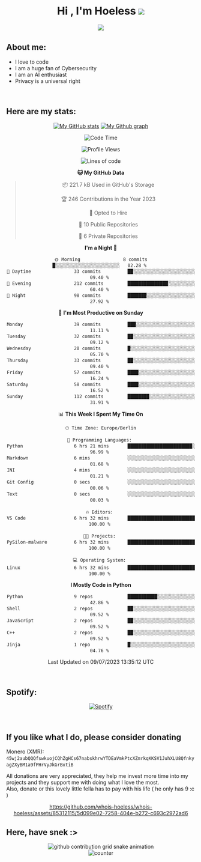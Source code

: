 <h1 align="center">Hi , I'm Hoeless <img src="https://media.giphy.com/media/hvRJCLFzcasrR4ia7z/giphy.gif" width="35"></h1>
<p align="center">
  <a href="https://github.com/whois-hoeless"><img src="https://readme-typing-svg.demolab.com?font=Roboto+Mono&weight=300&size=28&duration=4000&pause=100&color=C109F7&center=true&vCenter=true&width=580&height=127&lines=I'm+a+programmer;I'm+an+AI+enthusiast;I'm+a+big+fan+of+Neural+Networks;I'm+interested+in+Computer+Science;I+love+Cybersecurity;By+the+way+I+use+Arch+%F0%9F%92%80"></a>
</p>

## About me:

- I love to code
- I am a huge fan of Cybersecurity
- I am an AI enthusiast
- Privacy is a universal right

<br>

## Here are my stats:

<div align="center">
    
 [![My GitHub stats](https://github-readme-stats.vercel.app/api?username=whois-hoeless&count_private=true&show_icons=true&theme=radical)](https://github.com/whois-hoeless)
 [![My Github graph](http://github-profile-summary-cards.vercel.app/api/cards/profile-details?username=whois-hoeless&theme=radical)](https://github.com/whois-hoeless)

<!--START_SECTION:waka-->
![Code Time](http://img.shields.io/badge/Code%20Time-53%20hrs%2014%20mins-blue)

![Profile Views](http://img.shields.io/badge/Profile%20Views-3-blue)

![Lines of code](https://img.shields.io/badge/From%20Hello%20World%20I%27ve%20Written-27.5%20thousand%20lines%20of%20code-blue)

**🐱 My GitHub Data** 

> 📦 221.7 kB Used in GitHub's Storage 
 > 
> 🏆 246 Contributions in the Year 2023
 > 
> 💼 Opted to Hire
 > 
> 📜 10 Public Repositories 
 > 
> 🔑 6 Private Repositories 
 > 
**I'm a Night 🦉** 

```text
🌞 Morning                8 commits           █░░░░░░░░░░░░░░░░░░░░░░░░   02.28 % 
🌆 Daytime                33 commits          ██░░░░░░░░░░░░░░░░░░░░░░░   09.40 % 
🌃 Evening                212 commits         ███████████████░░░░░░░░░░   60.40 % 
🌙 Night                  98 commits          ███████░░░░░░░░░░░░░░░░░░   27.92 % 
```
📅 **I'm Most Productive on Sunday** 

```text
Monday                   39 commits          ███░░░░░░░░░░░░░░░░░░░░░░   11.11 % 
Tuesday                  32 commits          ██░░░░░░░░░░░░░░░░░░░░░░░   09.12 % 
Wednesday                20 commits          █░░░░░░░░░░░░░░░░░░░░░░░░   05.70 % 
Thursday                 33 commits          ██░░░░░░░░░░░░░░░░░░░░░░░   09.40 % 
Friday                   57 commits          ████░░░░░░░░░░░░░░░░░░░░░   16.24 % 
Saturday                 58 commits          ████░░░░░░░░░░░░░░░░░░░░░   16.52 % 
Sunday                   112 commits         ████████░░░░░░░░░░░░░░░░░   31.91 % 
```


📊 **This Week I Spent My Time On** 

```text
🕑︎ Time Zone: Europe/Berlin

💬 Programming Languages: 
Python                   6 hrs 21 mins       ████████████████████████░   96.99 % 
Markdown                 6 mins              ░░░░░░░░░░░░░░░░░░░░░░░░░   01.68 % 
INI                      4 mins              ░░░░░░░░░░░░░░░░░░░░░░░░░   01.21 % 
Git Config               0 secs              ░░░░░░░░░░░░░░░░░░░░░░░░░   00.06 % 
Text                     0 secs              ░░░░░░░░░░░░░░░░░░░░░░░░░   00.03 % 

🔥 Editors: 
VS Code                  6 hrs 32 mins       █████████████████████████   100.00 % 

🐱‍💻 Projects: 
PySilon-malware          6 hrs 32 mins       █████████████████████████   100.00 % 

💻 Operating System: 
Linux                    6 hrs 32 mins       █████████████████████████   100.00 % 
```

**I Mostly Code in Python** 

```text
Python                   9 repos             ███████████░░░░░░░░░░░░░░   42.86 % 
Shell                    2 repos             ██░░░░░░░░░░░░░░░░░░░░░░░   09.52 % 
JavaScript               2 repos             ██░░░░░░░░░░░░░░░░░░░░░░░   09.52 % 
C++                      2 repos             ██░░░░░░░░░░░░░░░░░░░░░░░   09.52 % 
Jinja                    1 repo              █░░░░░░░░░░░░░░░░░░░░░░░░   04.76 % 
```




 Last Updated on 09/07/2023 13:35:12 UTC
<!--END_SECTION:waka-->
</div>
<br>

## Spotify:

<div align="center">

[![Spotify](https://whois-hoeless.vercel.app/api/spotify?background_color=0d1117&border_color=090d13)](https://open.spotify.com/user/heanchenhorst)
</div>

<br>

## If you like what I do, please consider donating

Monero (XMR): ```45wj2aubQQQfswkuojCQhZgHCs67nabskhrwYTDEaVmkPtcXZmrkqKKSV1JuhXLU8QfnkyagZXyBM1a9fPHrVyJkGrBxtiB```

All donations are very appreciated, they help me invest more time into my projects and they support me with doing what I love the most.  
Also, donate or this lovely little fella has to pay with his life (  he only has 9 :c  )

<div align="center">


https://github.com/whois-hoeless/whois-hoeless/assets/85312115/5d099e02-7258-404e-b272-c693c2972ad6


</div>

## Here, have snek :>
<div align="center">
<picture>
  <source media="(prefers-color-scheme: dark)" srcset="https://raw.githubusercontent.com/whois-hoeless/whois-hoeless/output/github-contribution-grid-snake-dark.svg">
  <source media="(prefers-color-scheme: light)" srcset="https://raw.githubusercontent.com/whois-hoeless/whois-hoeless/output/github-contribution-grid-snake.svg">
  <img alt="github contribution grid snake animation" src="https://raw.githubusercontent.com/whois-hoeless/whois-hoeless/output/github-contribution-grid-snake.svg">
</div>

<div align="center">
  <img src="https://moe-counter.glitch.me/get/@hoeless_count?theme=rule34" alt="counter" />
</div>
